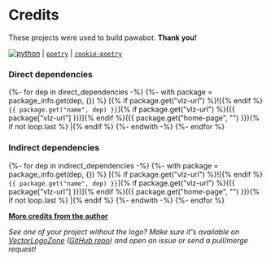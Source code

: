 <!--
IMPORTANT:
  This file is generated from the template at 'scripts/templates/CREDITS.md'.
  Please update the template instead of this file.
-->

# Credits
These projects were used to build pawabot. **Thank you!**

[![`python`](https://www.vectorlogo.zone/logos/python/python-ar21.svg)](https://www.python.org/) |
[`poetry`](https://poetry.eustace.io/) |
[`cookie-poetry`](https://github.com/pawamoy/cookie-poetry)

### Direct dependencies
{%- for dep in direct_dependencies -%}
{%- with package = package_info.get(dep, {}) %}
[{% if package.get("vlz-url") %}![{% endif %}`{{ package.get("name", dep) }}`]{% if package.get("vlz-url") %}({{ package["vlz-url"] }})]{% endif %}({{ package.get("home-page", "") }}){% if not loop.last %} |{% endif %}
{%- endwith -%}
{%- endfor %}

### Indirect dependencies
{%- for dep in indirect_dependencies -%}
{%- with package = package_info.get(dep, {}) %}
[{% if package.get("vlz-url") %}![{% endif %}`{{ package.get("name", dep) }}`]{% if package.get("vlz-url") %}({{ package["vlz-url"] }})]{% endif %}({{ package.get("home-page", "") }}){% if not loop.last %} |{% endif %}
{%- endwith -%}
{%- endfor %}

**[More credits from the author](http://pawamoy.github.io/credits/)**

*See one of your project without the logo? Make sure it's available on [VectorLogoZone](https://www.vectorlogo.zone/)
([GitHub repo](https://github.com/VectorLogoZone/vectorlogozone)) and open an issue or send a pull/merge request!*
